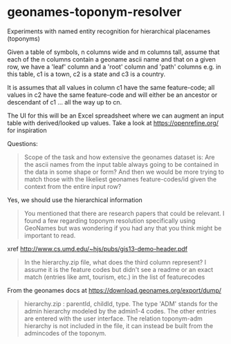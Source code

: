 # geonames-toponym-resolver
Experiments with named entity recognition for hierarchical placenames (toponyms)


Given a table of symbols, n columns wide and m columns tall, assume that each of the n columns contain a geoname ascii name and that on a given row, we have a 'leaf' column 
and a 'root' column and 'path' columns e.g. in this table, c1 is a town, c2 is a state and c3 is a country. 

It is assumes that all values in column c1 have the same feature-code;  all values in c2 have the same feature-code and will either be an ancestor
or descendant of c1 ... all the way up to cn. 

The UI for this will be an Excel spreadsheet where we can augment an input table with derived/looked up values. 
Take a look at https://openrefine.org/ for inspiration

Questions:
> Scope of the task and how extensive the geonames dataset is: Are the ascii names from the input table always going to be contained in the data
> in some shape or form? And then we would be more trying to match those with the likeliest geonames feature-codes/id given the context from the entire input row?

Yes, we should use the hierarchical information 
> You mentioned that there are research papers that could be relevant. I found a few regarding toponym resolution specifically using GeoNames
> but was wondering if you had any that you think might be important to read.
> 
xref http://www.cs.umd.edu/~hjs/pubs/gis13-demo-header.pdf

> In the hierarchy.zip file, what does the third column represent? I assume it is the feature codes but didn't see a readme or an exact match
> (entries like amt, tourism, etc.) in the list of featurecodes

From the geonames docs at  https://download.geonames.org/export/dump/

> hierarchy.zip		: parentId, childId, type. The type 'ADM' stands for the admin hierarchy modeled by the admin1-4 codes. The other entries are entered with the user interface.
> The relation toponym-adm hierarchy is not included in the file, it can instead be built from the admincodes of the toponym.
